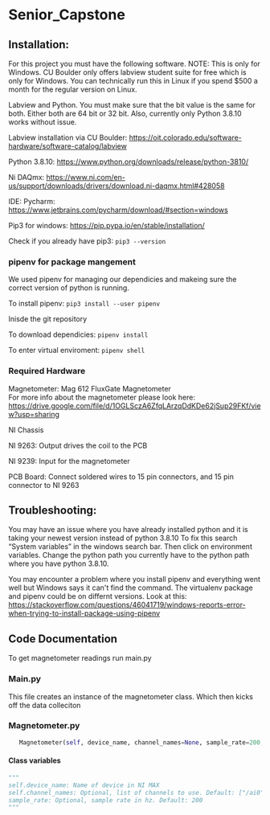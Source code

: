 # Senior_Capstone

## Installation:
For this project you must have the following software. 
NOTE: This is only for Windows. CU Boulder only offers labview student suite for free which is only for Windows. You can technically run this in Linux if you spend $500 a month for the regular version on Linux.

Labview and Python. You must make sure that the bit value is the same for both. Either both are 64 bit or 32 bit. Also, currently only Python 3.8.10 works without issue.

Labview installation via CU Boulder:  https://oit.colorado.edu/software-hardware/software-catalog/labview

Python 3.8.10: https://www.python.org/downloads/release/python-3810/

Ni DAQmx: https://www.ni.com/en-us/support/downloads/drivers/download.ni-daqmx.html#428058

IDE: Pycharm: https://www.jetbrains.com/pycharm/download/#section=windows

Pip3 for windows: https://pip.pypa.io/en/stable/installation/

Check if you already have pip3: ``` pip3 --version ```

### pipenv for package mangement
We used pipenv for managing our dependicies and makeing sure the correct version of python is running.

To install pipenv: ``` pip3 install --user pipenv ```

Inisde the git repository 

To download dependicies: ``` pipenv install ```

To enter virtual enviroment: ``` pipenv shell ```


### Required Hardware

Magnetometer: Mag 612 FluxGate Magnetometer \
For more info about the magnetometer please look here: https://drive.google.com/file/d/1OGLSczA6ZfqLArzqDdKDe62jSup29FKf/view?usp=sharing

NI Chassis

NI 9263: Output drives the coil to the PCB

NI 9239: Input for the magnetometer

PCB Board: Connect soldered wires to 15 pin connectors, and 15 pin connector to NI 9263 

## Troubleshooting:
You may have an issue where you have already installed python and it is taking your newest version instead of python 3.8.10 To fix this search “System variables” in the windows search bar. Then click on environment variables. Change the python path you currently have to the python path where you have python 3.8.10.

You may encounter a problem where you install pipenv and everything went well but Windows says it can't find the command. The virtualenv package and pipenv could be on differnt versions. Look at this: https://stackoverflow.com/questions/46041719/windows-reports-error-when-trying-to-install-package-using-pipenv


## Code Documentation

To get magnetometer readings run main.py

### Main.py

This file creates an instance of the magnetometer class. Which then kicks off the data colleciton

### Magnetometer.py

```python
   Magnetometer(self, device_name, channel_names=None, sample_rate=200, buffer_size=200, log_path='../logs/')
```

#### Class variables 
``` python
"""
self.device_name: Name of device in NI MAX
self.channel_names: Optional, list of channels to use. Default: ["/ai0", "/ai1", "/ai2"]
sample_rate: Optional, sample rate in hz. Default: 200
"""
```



